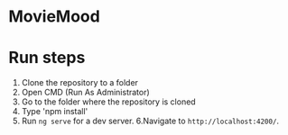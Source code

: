 # MovieMood
# Run steps
1. Clone the repository to a folder
2. Open CMD (Run As Administrator) 
3. Go to the folder where the repository is cloned
4. Type 'npm install' 
5. Run `ng serve` for a dev server.
6.Navigate to `http://localhost:4200/`.

